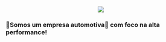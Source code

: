 <h1 align="center"><img src="https://user-images.githubusercontent.com/81815495/119244336-fdcadc80-bb45-11eb-93b1-2e684895a1c2.png"></h1>
  

<h3>💜Somos um empresa automotiva🚗 com foco na alta performance!</h3>

